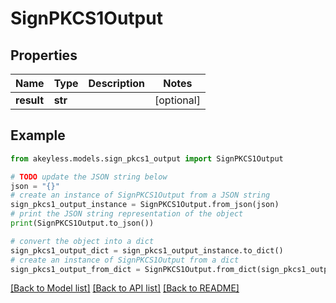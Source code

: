 # SignPKCS1Output


## Properties

Name | Type | Description | Notes
------------ | ------------- | ------------- | -------------
**result** | **str** |  | [optional] 

## Example

```python
from akeyless.models.sign_pkcs1_output import SignPKCS1Output

# TODO update the JSON string below
json = "{}"
# create an instance of SignPKCS1Output from a JSON string
sign_pkcs1_output_instance = SignPKCS1Output.from_json(json)
# print the JSON string representation of the object
print(SignPKCS1Output.to_json())

# convert the object into a dict
sign_pkcs1_output_dict = sign_pkcs1_output_instance.to_dict()
# create an instance of SignPKCS1Output from a dict
sign_pkcs1_output_from_dict = SignPKCS1Output.from_dict(sign_pkcs1_output_dict)
```
[[Back to Model list]](../README.md#documentation-for-models) [[Back to API list]](../README.md#documentation-for-api-endpoints) [[Back to README]](../README.md)


